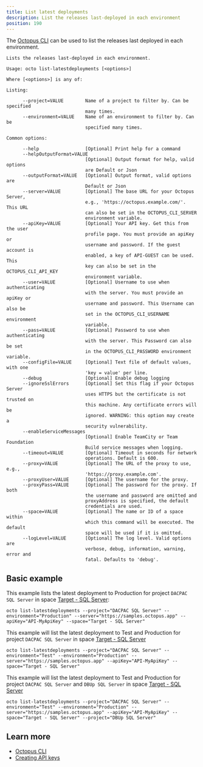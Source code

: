```yaml
---
title: List latest deployments
description: List the releases last-deployed in each environment
position: 190
---
```


The [Octopus CLI](/docs/octopus-rest-api/octopus-cli/index.md) can be used to list the releases last deployed in each environment.

```text
Lists the releases last-deployed in each environment.

Usage: octo list-latestdeployments [<options>]

Where [<options>] is any of:

Listing:

      --project=VALUE        Name of a project to filter by. Can be specified
                             many times.
      --environment=VALUE    Name of an environment to filter by. Can be
                             specified many times.

Common options:

      --help                 [Optional] Print help for a command
      --helpOutputFormat=VALUE
                             [Optional] Output format for help, valid options
                             are Default or Json
      --outputFormat=VALUE   [Optional] Output format, valid options are
                             Default or Json
      --server=VALUE         [Optional] The base URL for your Octopus Server,
                             e.g., 'https://octopus.example.com/'. This URL
                             can also be set in the OCTOPUS_CLI_SERVER
                             environment variable.
      --apiKey=VALUE         [Optional] Your API key. Get this from the user
                             profile page. You must provide an apiKey or
                             username and password. If the guest account is
                             enabled, a key of API-GUEST can be used. This
                             key can also be set in the OCTOPUS_CLI_API_KEY
                             environment variable.
      --user=VALUE           [Optional] Username to use when authenticating
                             with the server. You must provide an apiKey or
                             username and password. This Username can also be
                             set in the OCTOPUS_CLI_USERNAME environment
                             variable.
      --pass=VALUE           [Optional] Password to use when authenticating
                             with the server. This Password can also be set
                             in the OCTOPUS_CLI_PASSWORD environment variable.
      --configFile=VALUE     [Optional] Text file of default values, with one
                             'key = value' per line.
      --debug                [Optional] Enable debug logging
      --ignoreSslErrors      [Optional] Set this flag if your Octopus Server
                             uses HTTPS but the certificate is not trusted on
                             this machine. Any certificate errors will be
                             ignored. WARNING: this option may create a
                             security vulnerability.
      --enableServiceMessages
                             [Optional] Enable TeamCity or Team Foundation
                             Build service messages when logging.
      --timeout=VALUE        [Optional] Timeout in seconds for network
                             operations. Default is 600.
      --proxy=VALUE          [Optional] The URL of the proxy to use, e.g.,
                             'https://proxy.example.com'.
      --proxyUser=VALUE      [Optional] The username for the proxy.
      --proxyPass=VALUE      [Optional] The password for the proxy. If both
                             the username and password are omitted and
                             proxyAddress is specified, the default
                             credentials are used.
      --space=VALUE          [Optional] The name or ID of a space within
                             which this command will be executed. The default
                             space will be used if it is omitted.
      --logLevel=VALUE       [Optional] The log level. Valid options are
                             verbose, debug, information, warning, error and
                             fatal. Defaults to 'debug'.
```

## Basic example
This example lists the latest deployment to Production for project `DACPAC SQL Server` in space [Target - SQL Server](https://samples.octopus.app/app#/Spaces-106):

```text
octo list-latestdeployments --project="DACPAC SQL Server" --environment="Production" --server="https://samples.octopus.app" --apiKey="API-MyApiKey" --space="Target - SQL Server"
```

This example will list the latest deployment to Test and Production for project `DACPAC SQL Server` in space [Target - SQL Server](https://samples.octopus.app/app#/Spaces-106)

```text
octo list-latestdeployments --project="DACPAC SQL Server" --environment="Test" --environment="Production" --server="https://samples.octopus.app" --apiKey="API-MyApiKey" --space="Target - SQL Server"
```

This example will list the latest deployment to Test and Production for project `DACPAC SQL Server` and `DBUp SQL Server` in space [Target - SQL Server](https://samples.octopus.app/app#/Spaces-106)

```text
octo list-latestdeployments --project="DACPAC SQL Server" --environment="Test" --environment="Production" --server="https://samples.octopus.app" --apiKey="API-MyApiKey" --space="Target - SQL Server" --project="DBUp SQL Server"
```

## Learn more

- [Octopus CLI](/docs/octopus-rest-api/octopus-cli/index.md)
- [Creating API keys](/docs/octopus-rest-api/how-to-create-an-api-key.md)
